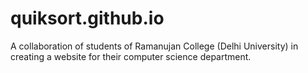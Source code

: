quiksort.github.io
==================
A collaboration of students of Ramanujan College (Delhi University) in creating a website for their computer science department.
